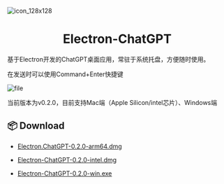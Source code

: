![icon_128x128](https://oreo-image-bed-1310232028.cos.ap-shanghai.myqcloud.com/image/68747470733a2f2f6f72656f2d696d6167652d6265642d313331303233323032382e636f732e61702d7368616e676861692e6d7971636c6f75642e636f6d2f696d6167652f69636f6e5f313238783132382e706e67.png)

# <center>Electron-ChatGPT</center>

基于Electron开发的ChatGPT桌面应用，常驻于系统托盘，方便随时使用。

在发送时可以使用Command+Enter快捷键

![file](https://oreo-image-bed-1310232028.cos.ap-shanghai.myqcloud.com/image/68747470733a2f2f6f72656f2d696d6167652d6265642d313331303233323032382e636f732e61702d7368616e676861692e6d7971636c6f75642e636f6d2f696d6167652f66696c652e676966.gif)

当前版本为v0.2.0，目前支持Mac端（Apple Silicon/intel芯片）、Windows端

## 📦 Download

- [Electron.ChatGPT-0.2.0-arm64.dmg](https://github.com/Lee8150951/Electron-ChatGPT/releases/download/untagged-8a03a20517097404671a/Electron.ChatGPT-0.2.0-arm64.dmg)

- [Electron-ChatGPT-0.2.0-intel.dmg](https://github.com/Lee8150951/Electron-ChatGPT/releases/download/untagged-8a03a20517097404671a/Electron-ChatGPT-0.2.0-intel.dmg)

- [Electron-ChatGPT-0.2.0-win.exe](https://github.com/Lee8150951/Electron-ChatGPT/releases/download/untagged-8a03a20517097404671a/Electron-ChatGPT-0.2.0-win.exe)
